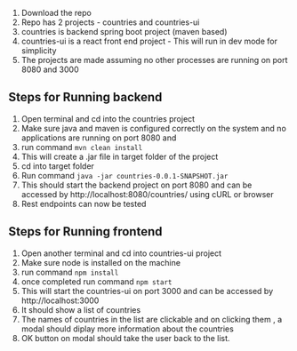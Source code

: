 1. Download the repo
2. Repo has 2 projects  -  countries  and  countries-ui
3. countries is backend spring boot project (maven based)  
4. countries-ui is a react front end project  -  This will run in dev mode for simplicity 
5. The projects are made assuming no other processes are running on port 8080 and 3000

## Steps for Running backend

1. Open terminal and cd into the  countries project
2. Make sure java and maven is configured correctly on the system and no applications are running on port 8080 and 
3. run command   `mvn clean install`
4. This will create a .jar file in target folder of the project
5. cd into target folder 
6. Run command   `java -jar countries-0.0.1-SNAPSHOT.jar`
7. This should start the backend project on port 8080 and can be accessed by http://localhost:8080/countries/ using cURL or browser
8. Rest endpoints can now be tested

## Steps for Running frontend

1. Open another terminal and cd into  countries-ui project
2. Make sure node is installed on the machine 
3. run command   `npm install`
4. once completed run command  `npm start`
5. This will start the countries-ui on port 3000 and can be accessed by http://localhost:3000
6. It should show a list of countries
7. The names of countries in the list are clickable and on clicking them , a modal should diplay more information about the countries
8. OK button on modal should take the user back to the list.

